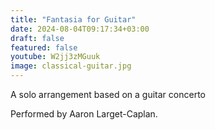 ```yaml
---
title: "Fantasia for Guitar"
date: 2024-08-04T09:17:34+03:00
draft: false
featured: false
youtube: W2jj3zMGuuk
image: classical-guitar.jpg
---
```

A solo arrangement based on a guitar concerto
<!--more-->
Performed by Aaron Larget-Caplan.
